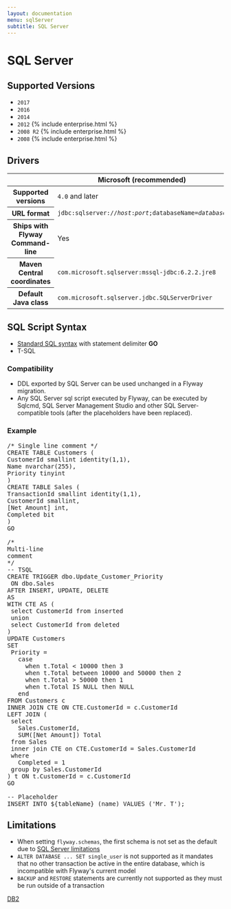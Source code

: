 ```yaml
---
layout: documentation
menu: sqlServer
subtitle: SQL Server
---
```

# SQL Server

## Supported Versions

- `2017`
- `2016`
- `2014`
- `2012` {% include enterprise.html %}
- `2008 R2` {% include enterprise.html %}
- `2008` {% include enterprise.html %}

## Drivers

<table class="table">
<thead>
<tr>
<th></th>
<th>Microsoft (recommended)</th>
<th>jTDS</th>
</tr>
</thead>
<tr>
<th>Supported versions</th>
<td><code>4.0</code> and later</td>
<td><code>1.3.1</code> and later</td>
</tr>
<tr>
<th>URL format</th>
<td><code>jdbc:sqlserver://<i>host</i>:<i>port</i>;databaseName=<i>database</i></code></td>
<td><code>jdbc:jtds:sqlserver://<i>host</i>:<i>port</i>/<i>database</i></code></td>
</tr>
<tr>
<th>Ships with Flyway Command-line</th>
<td>Yes</td>
<td>Yes</td>
</tr>
<tr>
<th>Maven Central coordinates</th>
<td><code>com.microsoft.sqlserver:mssql-jdbc:6.2.2.jre8</code></td>
<td><code>net.sourceforge.jtds:jtds:1.3.1</code></td>
</tr>
<tr>
<th>Default Java class</th>
<td><code>com.microsoft.sqlserver.jdbc.SQLServerDriver</code></td>
<td><code>net.sourceforge.jtds.jdbc.Driver</code></td>
</tr>
</table>

## SQL Script Syntax

- [Standard SQL syntax](/documentation/migration/sql#syntax) with statement delimiter **GO**
- T-SQL

### Compatibility

- DDL exported by SQL Server can be used unchanged in a Flyway migration.
- Any SQL Server sql script executed by Flyway, can be executed by Sqlcmd, SQL Server Management Studio and
        other SQL Server-compatible tools (after the placeholders have been replaced).

### Example

<pre class="prettyprint">/* Single line comment */
CREATE TABLE Customers (
CustomerId smallint identity(1,1),
Name nvarchar(255),
Priority tinyint
)
CREATE TABLE Sales (
TransactionId smallint identity(1,1),
CustomerId smallint,
[Net Amount] int,
Completed bit
)
GO

/*
Multi-line
comment
*/
-- TSQL
CREATE TRIGGER dbo.Update_Customer_Priority
 ON dbo.Sales
AFTER INSERT, UPDATE, DELETE
AS
WITH CTE AS (
 select CustomerId from inserted
 union
 select CustomerId from deleted
)
UPDATE Customers
SET
 Priority =
   case
     when t.Total &lt; 10000 then 3
     when t.Total between 10000 and 50000 then 2
     when t.Total &gt; 50000 then 1
     when t.Total IS NULL then NULL
   end
FROM Customers c
INNER JOIN CTE ON CTE.CustomerId = c.CustomerId
LEFT JOIN (
 select
   Sales.CustomerId,
   SUM([Net Amount]) Total
 from Sales
 inner join CTE on CTE.CustomerId = Sales.CustomerId
 where
   Completed = 1
 group by Sales.CustomerId
) t ON t.CustomerId = c.CustomerId
GO

-- Placeholder
INSERT INTO ${tableName} (name) VALUES (&#x27;Mr. T&#x27;);</pre>

## Limitations

- When setting `flyway.schemas`, the first schema is not set as the default due to [SQL Server limitations](http://connect.microsoft.com/SQLServer/feedback/details/390528/t-sql-statement-for-changing-default-schema-context)
- `ALTER DATABASE ... SET single_user` is not supported as it mandates that no other transaction be active in the entire database, which is incompatible with Flyway's current model
- `BACKUP` and `RESTORE` statements are currently not supported as they must be run outside of a transaction

<p class="next-steps">
    <a class="btn btn-primary" href="/documentation/database/db2">DB2 <i class="fa fa-arrow-right"></i></a>
</p>